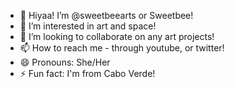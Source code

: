 - 👋 Hiyaa! I’m @sweetbeearts or Sweetbee!
- 👀 I’m interested in art and space!
- 💞️ I’m looking to collaborate on any art projects!
- 📫 How to reach me - through youtube, or twitter!
- 😄 Pronouns: She/Her
- ⚡ Fun fact: I'm from Cabo Verde!

<!---
sweetbeearts/sweetbeearts is a ✨ special ✨ repository because its `README.md` (this file) appears on your GitHub profile.
You can click the Preview link to take a look at your changes.
--->
